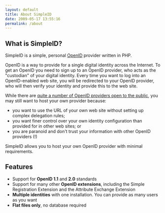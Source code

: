 ```yaml
---
layout: default
title: About SimpleID
date: 2009-05-17 13:55:16
permalink: /about
---
```


## What is SimpleID?

SimpleID is a simple, personal [OpenID](http://openid.net) provider written in PHP.

OpenID is a way to provide for a single digital identity across the Internet.  To get an OpenID you need to sign up to an OpenID provider, who acts as the "custodian" of your digital identity.  Every time you want to log into an OpenID-enabled web site, you will be redirected to your OpenID provider, who will then verify your identity and provide this to the web site.

While there are [quite a number of OpenID providers open to the public](http://openid.net/get/), you may still want to host your own provider because:

- you want to use the URL of your own web site without setting up complex delegation rules;
- you want finer control over your own identity configuration than provided for in other web sites; or
- you are paranoid and don't trust your information with other OpenID providers (!)

SimpleID allows you to host your own OpenID provider with minimal requirements.

## Features

- Support for **OpenID 1.1** and **2.0** standards
- Support for many other **OpenID extensions**, including the Simple Registration Extension and the Attribute Exchange Extension
- **Multiple identities** with one installation.  You can provide as many users as you want
- **Flat files only**, no database required

